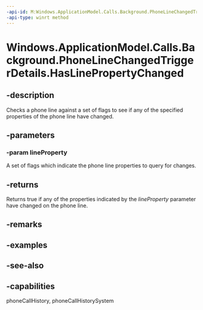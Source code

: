 ```yaml
---
-api-id: M:Windows.ApplicationModel.Calls.Background.PhoneLineChangedTriggerDetails.HasLinePropertyChanged(Windows.ApplicationModel.Calls.Background.PhoneLineProperties)
-api-type: winrt method
---
```


<!-- Method syntax
public bool HasLinePropertyChanged(Windows.ApplicationModel.Calls.Background.PhoneLineProperties lineProperty)
-->

# Windows.ApplicationModel.Calls.Background.PhoneLineChangedTriggerDetails.HasLinePropertyChanged

## -description
Checks a phone line against a set of flags to see if any of the specified properties of the phone line have changed.

## -parameters
### -param lineProperty
A set of flags which indicate the phone line properties to query for changes.

## -returns
Returns true if any of the properties indicated by the *lineProperty* parameter have changed on the phone line.

## -remarks

## -examples

## -see-also

## -capabilities
phoneCallHistory, phoneCallHistorySystem
